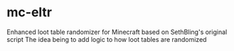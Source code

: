 # mc-eltr
Enhanced loot table randomizer for Minecraft based on SethBling's original script
The idea being to add logic to how loot tables are randomized